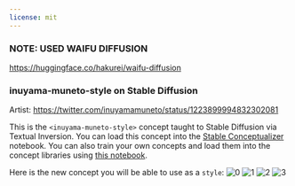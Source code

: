 ```yaml
---
license: mit
---
```

### NOTE: USED WAIFU DIFFUSION
<https://huggingface.co/hakurei/waifu-diffusion>
### inuyama-muneto-style on Stable Diffusion
Artist: <https://twitter.com/inuyamamuneto/status/1223899994832302081>

This is the `<inuyama-muneto-style>` concept taught to Stable Diffusion via Textual Inversion. You can load this concept into the [Stable Conceptualizer](https://colab.research.google.com/github/huggingface/notebooks/blob/main/diffusers/stable_conceptualizer_inference.ipynb) notebook. You can also train your own concepts and load them into the concept libraries using [this notebook](https://colab.research.google.com/github/huggingface/notebooks/blob/main/diffusers/sd_textual_inversion_training.ipynb).

Here is the new concept you will be able to use as a `style`:
![<inuyama-muneto-style> 0](https://huggingface.co/sd-concepts-library/inuyama-muneto-style/resolve/main/concept_images/0.jpeg)
![<inuyama-muneto-style> 1](https://huggingface.co/sd-concepts-library/inuyama-muneto-style/resolve/main/concept_images/3.jpeg)
![<inuyama-muneto-style> 2](https://huggingface.co/sd-concepts-library/inuyama-muneto-style/resolve/main/concept_images/1.jpeg)
![<inuyama-muneto-style> 3](https://huggingface.co/sd-concepts-library/inuyama-muneto-style/resolve/main/concept_images/2.jpeg)

